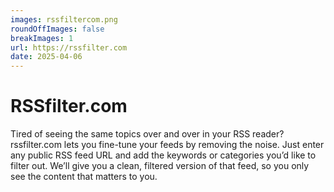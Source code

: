 ```yaml
---
images: rssfiltercom.png
roundOffImages: false
breakImages: 1
url: https://rssfilter.com
date: 2025-04-06
---
```


# RSSfilter.com

Tired of seeing the same topics over and over in your RSS reader? rssfilter.com lets you fine-tune your feeds by removing the noise. Just enter any public RSS feed URL and add the keywords or categories you’d like to filter out. We’ll give you a clean, filtered version of that feed, so you only see the content that matters to you.
